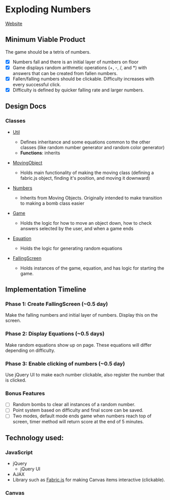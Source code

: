 # Exploding Numbers

[Website][website]

[website]: http://www.cssherry.com/explodingnumbers

## Minimum Viable Product
The game should be a tetris of numbers.

- [X] Numbers fall and there is an initial layer of numbers on floor
- [X] Game displays random arithmetic operations (+, -, /, and *) with answers that can be created from fallen numbers.
- [X] Fallen/falling numbers should be clickable. Difficulty increases with every successful click.
- [X] Difficulty is defined by quicker falling rate and larger numbers.

## Design Docs
### Classes
* [Util][util]
  * Defines inheritance and some equations common to the other classes (like random number generator and random color generator)
  * **Functions**: inherits
* [MovingObject][movingObject]
  * Holds main functionality of making the moving class (defining a fabric.js object, finding it's position, and moving it downward)
* [Numbers][numbers]
  * Inherits from Moving Objects. Originally intended to make transition to making a bomb class easier
* [Game][game]
  * Holds the logic for how to move an object down, how to check answers selected by the user, and when a game ends
* [Equation][equation]
  * Holds the logic for generating random equations
* [FallingScreen][falling-screen]
  * Holds instances of the game, equation, and has logic for starting the game.

  [falling-screen]: ./lib/fallingScreen.js
  [equation]: ./lib/equations.js
  [game]: ./lib/game.js
  [numbers]: ./lib/number.js
  [movingObject]: ./lib/movingObject.js
  [util]: ./lib/util.js


## Implementation Timeline

### Phase 1: Create FallingScreen (~0.5 day)
Make the falling numbers and initial layer of numbers. Display this on the screen.

### Phase 2: Display Equations (~0.5 days)
Make random equations show up on page. These equations will differ depending on difficulty.

### Phase 3: Enable clicking of numbers (~0.5 day)
Use jQuery UI to make each number clickable, also register the number that is clicked.

### Bonus Features
- [ ] Random bombs to clear all instances of a random number.
- [ ] Point system based on difficulty and final score can be saved.
- [ ] Two modes, default mode ends game when numbers reach top of screen, timer method will return score at the end of 5 minutes.

## Technology used:
### JavaScript
- jQuery
  - jQuery UI
- AJAX
- Library such as [Fabric.js](http://fabricjs.com/fabric-intro-part-1/) for making Canvas items interactive (clickable).
### Canvas
